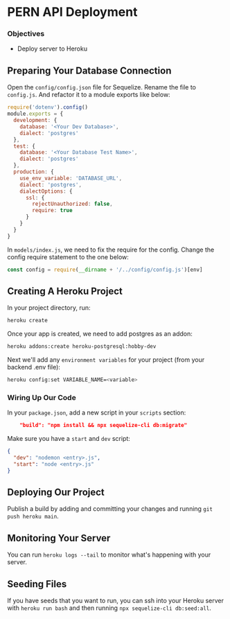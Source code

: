 # PERN API Deployment

### Objectives

- Deploy server to Heroku


## Preparing Your Database Connection

Open the `config/config.json` file for Sequelize. Rename the file to `config.js`. And refactor it to a module exports like below:

```js
require('dotenv').config()
module.exports = {
  development: {
    database: '<Your Dev Database>',
    dialect: 'postgres'
  },
  test: {
    database: '<Your Database Test Name>',
    dialect: 'postgres'
  },
  production: {
    use_env_variable: 'DATABASE_URL',
    dialect: 'postgres',
    dialectOptions: {
      ssl: {
        rejectUnauthorized: false,
        require: true
      }
    }
  }
}
```

In `models/index.js`, we need to fix the require for the config. Change the config require statement to the one below:

```js
const config = require(__dirname + '/../config/config.js')[env]
```

## Creating A Heroku Project

In your project directory, run:

```sh
heroku create
```

Once your app is created, we need to add postgres as an addon:

```sh
heroku addons:create heroku-postgresql:hobby-dev
```

Next we'll add any `environment variables` for your project (from your backend .env file):

```sh
heroku config:set VARIABLE_NAME=<variable>
```

### Wiring Up Our Code


In your `package.json`, add a new script in your `scripts` section:

```json
    "build": "npm install && npx sequelize-cli db:migrate"
```

Make sure you have a `start` and `dev` script:

```json
{
  "dev": "nodemon <entry>.js",
  "start": "node <entry>.js"
}
```


## Deploying Our Project

Publish a build by adding and committing your changes and running `git push heroku main`.

## Monitoring Your Server

You can run `heroku logs --tail` to monitor what's happening with your server.

## Seeding Files

If you have seeds that you want to run, you can ssh into your Heroku server with `heroku run bash` and then running `npx sequelize-cli db:seed:all`.
